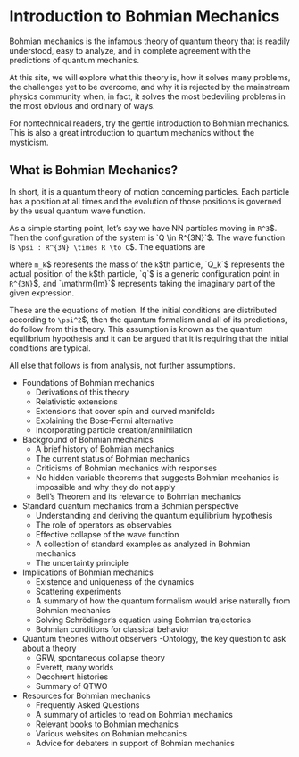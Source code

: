 # Introduction to Bohmian Mechanics

Bohmian mechanics is the infamous theory of quantum theory that is readily
understood, easy to analyze, and in complete agreement with the predictions of
quantum mechanics.

At this site, we will explore what this theory is, how it solves many
problems, the challenges yet to be overcome, and why it is rejected by the
mainstream physics community when, in fact, it solves the most bedeviling
problems in the most obvious and ordinary of ways.

For nontechnical readers, try the gentle introduction to Bohmian mechanics.
This is also a great introduction to quantum mechanics without the mysticism.

## What is Bohmian Mechanics? 

In short, it is a quantum theory of motion concerning particles. Each particle
has a position at all times and the evolution of those positions is governed
by the usual quantum wave function.

As a simple starting point, let’s say we have NN particles moving in `R^3`$.
Then the configuration of the system is `Q \in R^{3N}`$.  The wave function
is `\psi : R^{3N} \times R \to C`$. The equations are


where `m_k`$ represents the mass of the `k`$th particle, `Q_k`$ represents the
actual position of the `k`$th particle, `q`$ is a generic configuration point
in `R^{3N}`$, and `\mathrm{Im}`$ represents taking the imaginary part of the
given expression.

These are the equations of motion. If the initial conditions are distributed
according to `\psi^2`$,  then the quantum formalism and all of its
predictions, do follow from this theory. This assumption is known as the
quantum equilibrium hypothesis and it can be argued that it is requiring that
the initial conditions are typical.

All else that follows is from analysis, not further assumptions.

* Foundations of Bohmian mechanics
	- Derivations of this theory
	- Relativistic extensions
	- Extensions that cover spin and curved manifolds
	- Explaining the Bose-Fermi alternative
	- Incorporating particle creation/annihilation
* Background of Bohmian mechanics
	- A brief history of Bohmian mechanics
	- The current status of Bohmian mechanics
	- Criticisms of Bohmian mechanics with responses
	- No hidden variable theorems that suggests Bohmian mechanics is impossible and why they do not apply
	- Bell’s Theorem and its relevance to Bohmian mechanics
* Standard quantum mechanics from a Bohmian perspective
	- Understanding and deriving the quantum equilibrium hypothesis
	- The role of operators as observables
	- Effective collapse of the wave function
	- A collection of standard examples as analyzed in Bohmian mechanics
	- The uncertainty principle
* Implications of Bohmian mechanics
	- Existence and uniqueness of the dynamics
	- Scattering experiments
	- A summary of how the quantum formalism would arise naturally from Bohmian mechanics
	- Solving Schrödinger’s equation using Bohmian trajectories
	- Bohmian conditions for classical behavior
* Quantum theories without observers
	-Ontology, the key question to ask about a theory
	- GRW, spontaneous collapse theory
	- Everett, many worlds
	- Decohrent histories
	- Summary of QTWO
* Resources for Bohmian mechanics
	- Frequently Asked Questions
	- A summary of articles to read on Bohmian mechanics
	- Relevant books to Bohmian mechanics
	- Various websites on Bohmian mehcanics
	- Advice for debaters in support of Bohmian mechanics
